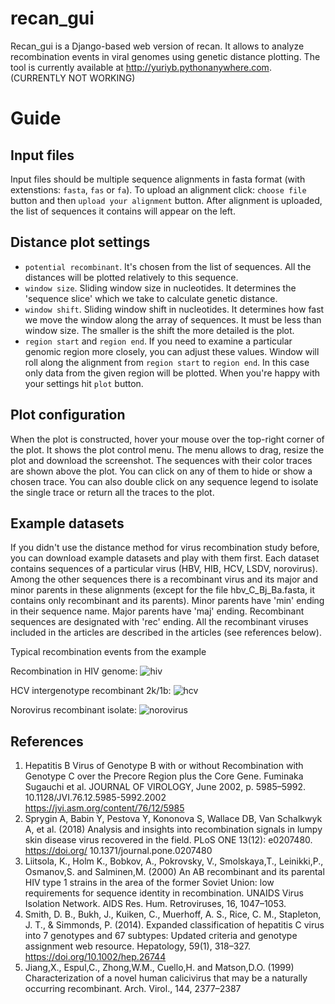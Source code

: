 # recan_gui
Recan_gui is a Django-based web version of recan. It allows to analyze recombination events in viral genomes using genetic distance plotting. The tool is currently available at http://yuriyb.pythonanywhere.com. (CURRENTLY NOT WORKING)
# Guide
## Input files
Input files should be multiple sequence alignments in fasta format (with extenstions: `fasta`, `fas` or `fa`).
To upload an alignment click: `choose file` button and then `upload your alignment` button. After alignment is uploaded, the list of sequences it contains will appear on the left. 

## Distance plot settings
- `potential recombinant`. It's chosen from the list of sequences. All the distances will be plotted relatively to this sequence.
- `window size`. Sliding window size in nucleotides. It determines the 'sequence slice' which we take to calculate genetic distance.
- `window shift`. Sliding window shift in nucleotides. It determines how fast we move the window along the array of sequences. It must be less than window size. The smaller is the shift the more detailed is the plot. 
- `region start` and `region end`. If you need to examine a particular genomic region more closely, you can adjust these values. Window will roll along the alignment from `region start` to `region end`. In this case only data from the given region will be plotted. 
When you're happy with your settings hit `plot` button.

## Plot configuration
When the plot is constructed, hover your mouse over the top-right corner of the plot. It shows the plot control menu. The menu allows to drag, resize the plot and download the screenshot. The sequences with their color traces are shown above the plot. You can click on any of them to hide or show a chosen trace. You can also double click on any sequence legend to isolate the single trace or return all the traces to the plot.   





## Example datasets
If you didn't use the distance method for virus recombination study before, you can download example datasets and play with them first. Each dataset contains sequences of a particular virus (HBV, HIB, HCV, LSDV, norovirus). Among the other sequences there is a recombinant virus and its major and minor parents in these alignments (except for the file hbv_C_Bj_Ba.fasta, it contains only recombinant and its parents). Minor parents have 'min' ending in their sequence name. Major parents have 'maj' ending. Recombinant sequences are designated with 'rec' ending. All the recombinant viruses included in the articles are described in the articles (see references below). 

Typical recombination events from the example

Recombination in HIV genome:
![hiv](https://raw.githubusercontent.com/babinyurii/recan/master/pictures/hiv_rec_kal153.png)

HCV intergenotype recombinant 2k/1b:
![hcv](https://raw.githubusercontent.com/babinyurii/recan/master/pictures/hcv_2k_1b_rec.png)

Norovirus recombinant isolate:
![norovirus](https://raw.githubusercontent.com/babinyurii/recan/master/pictures/norovirus_rec.png)



## References
1. Hepatitis B Virus of Genotype B with or without Recombination with Genotype C over the Precore Region plus the Core Gene. Fuminaka Sugauchi et al. JOURNAL OF VIROLOGY, June 2002, p. 5985–5992. 10.1128/JVI.76.12.5985-5992.2002 https://jvi.asm.org/content/76/12/5985
2. Sprygin A, Babin Y, Pestova Y, Kononova S, Wallace DB, Van Schalkwyk A, et al. (2018) Analysis and insights into recombination signals in lumpy skin disease virus recovered in the field. PLoS ONE 13(12): e0207480. https://doi.org/ 10.1371/journal.pone.0207480
3. Liitsola, K., Holm K., Bobkov, A., Pokrovsky, V., Smolskaya,T., Leinikki,P., Osmanov,S. and Salminen,M. (2000) An AB recombinant and its parental HIV type 1 strains in the area of the former Soviet Union: low requirements for sequence identity in recombination. UNAIDS Virus Isolation Network. AIDS Res. Hum. Retroviruses, 16, 1047–1053.
4. Smith, D. B., Bukh, J., Kuiken, C., Muerhoff, A. S., Rice, C. M., Stapleton, J. T., & Simmonds, P. (2014). Expanded classification of hepatitis C virus into 7 genotypes and 67 subtypes: Updated criteria and genotype assignment web resource. Hepatology, 59(1), 318–327. https://doi.org/10.1002/hep.26744
5. Jiang,X., Espul,C., Zhong,W.M., Cuello,H. and Matson,D.O. (1999) Characterization of a novel human calicivirus that may be a naturally occurring recombinant. Arch. Virol., 144, 2377–2387






